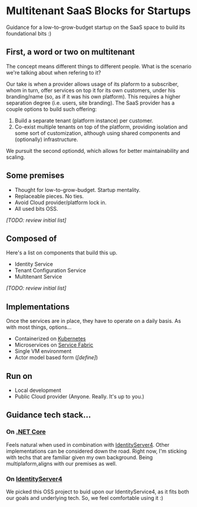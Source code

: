 # Multitenant SaaS Blocks for Startups

Guidance for a low-to-grow-budget startup on the SaaS space to build its foundational bits :)

## First, a word or two on multitenant
The concept means different things to different people. What is the scenario we're talking about when refering to it?

Our take is when a provider allows usage of its plaform to a subscriber, whom in turn, offer services on top it for its own customers, under his branding/name (so, as if it was his own platform). This requires a higher separation degree (i.e. users, site branding). The SaaS provider has a couple options to build such offering:

1. Build a separate tenant (platform instance) per customer.
2. Co-exist multiple tenants on top of the platform, providing isolation and some sort of customization, although using shared components and (optionally) infrastructure.

We pursuit the second optiondd, which allows for better maintainability and scaling.

## Some premises
* Thought for low-to-grow-budget. Startup mentality.
* Replaceable pieces. No ties.
* Avoid Cloud provider/platform lock in.
* All used bits OSS.

*[TODO: review initial list]*

## Composed of
Here's a list on components that build this up.

* Identity Service
* Tenant Configuration Service
* Multitenant Service

*[TODO: review initial list]*

## Implementations
Once the services are in place, they have to operate on a daily basis. As with most things, options...

* Containerized on [Kubernetes](https://github.com/kubernetes/kubernetes)
* Microservices on [Service Fabric](https://github.com/Microsoft/service-fabric)
* Single VM environment
* Actor model based form (*[define]*)

## Run on

* Local development
* Public Cloud provider (Anyone. Really. It's up to you.)

## Guidance tech stack...

### On [.NET Core](https://github.com/dotnet/core)
Feels natural when used in combination with [IdentityServer4](https://github.com/IdentityServer/IdentityServer4). Other implementations can be considered down the road. Right now, I'm sticking with techs that are familiar given my own background. Being multiplaform,aligns with our premises as well.

### On [IdentityServer4](https://github.com/IdentityServer/IdentityServer4)
We picked this OSS project to buid upon our IdentityService4, as it fits both our goals and underlying tech. So, we feel comfortable using it :)
